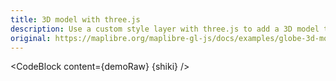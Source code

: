 ```yaml
---
title: 3D model with three.js
description: Use a custom style layer with three.js to add a 3D model to the map.
original: https://maplibre.org/maplibre-gl-js/docs/examples/globe-3d-model/
---
```


<script lang="ts">
  import Demo from "./CustomLayer.svelte";
  import demoRaw from "./CustomLayer.svelte?raw";
  import CodeBlock from "../../CodeBlock.svelte";
  let { shiki } = $props();
</script>

<Demo />

<CodeBlock content={demoRaw} {shiki} />
